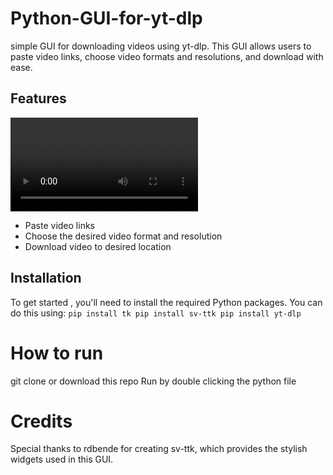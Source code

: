 # Python-GUI-for-yt-dlp

simple GUI for downloading videos using yt-dlp. This GUI allows users to paste video links, choose video formats and resolutions, and download with ease.

## Features

![Demo](https://cdn.discordapp.com/attachments/1018103615270965308/1271103236958326977/Demo.mp4?ex=66b61ea3&is=66b4cd23&hm=49d6833dff28e3df851aeab08dc85729ec960e03a71872861dda93ee6a3f08f2&)

- Paste video links
- Choose the desired video format and resolution
- Download video to desired location

## Installation

To get started , you'll need to install the required Python packages. You can do this using:
`
pip install tk
pip install sv-ttk
pip install yt-dlp
`

# How to run
git clone or download this repo
Run by double clicking the python file

# Credits
Special thanks to rdbende for creating sv-ttk, which provides the stylish widgets used in this GUI.

